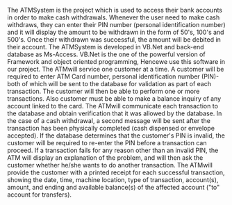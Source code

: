  The ATMSystem is the project which is used to access their bank accounts in
 order to make cash withdrawals. Whenever the user need to make cash
 withdraws, they can enter their PIN number (personal identification number)
 and it will display the amount to be withdrawn in the form of 50's, 100's and
 500's. Once their withdrawn was successful, the amount will be debited in their
 account.
 The ATMSystem is developed in VB.Net and back-end database as Ms-Access.
 VB.Net is the one of the powerful version of Framework and object oriented
 programming, Hencewe use this software in our project.
 The ATMwill service one customer at a time. A customer will be required to
 enter ATM Card number, personal identification number (PIN)- both of which
 will be sent to the database for validation as part of each transaction. The
 customer will then be able to perform one or more transactions. Also customer
 must be able to make a balance inquiry of any account linked to the card.
 The ATMwill communicate each transaction to the database and obtain
 verification that it was allowed by the database. In the case of a cash
 withdrawal, a second message will be sent after the transaction has been
 physically completed (cash dispensed or envelope accepted). If the database
 determines that the customer's PIN is invalid, the customer will be required to
 re-enter the PIN before a transaction can proceed.
 If a transaction fails for any reason other than an invalid PIN, the ATM will
 display an explanation of the problem, and will then ask the customer whether
 he/she wants to do another transaction.
 The ATMwill provide the customer with a printed receipt for each successful
 transaction, showing the date, time, machine location, type of transaction,
 account(s), amount, and ending and available balance(s) of the affected account
 ("to" account for transfers).

